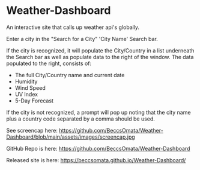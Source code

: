 # Weather-Dashboard
An interactive site that calls up weather api's globally.

Enter a city in the "Search for a City" 'City Name' Search bar.

If the city is recognized, it will populate the City/Country in a list underneath the Search bar as well as populate data to the right of the window. The data populated to the right, consists of:
 - The full City/Country name and current date
 - Humidity
 - Wind Speed
 - UV Index
 - 5-Day Forecast

If the city is not recognized, a prompt will pop up noting that the city name plus a country code separated by a comma should be used.

See screencap here:
https://github.com/BeccsOmata/Weather-Dashboard/blob/main/assets/images/screencap.jpg

GitHub Repo is here:
https://github.com/BeccsOmata/Weather-Dashboard

Released site is here:
https://beccsomata.github.io/Weather-Dashboard/